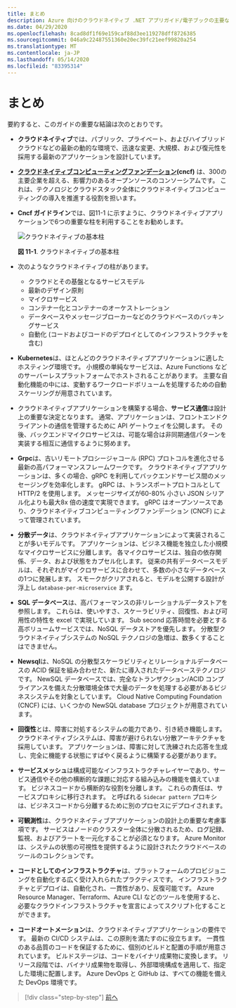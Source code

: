 ```yaml
---
title: まとめ
description: Azure 向けのクラウドネイティブ .NET アプリガイド/電子ブックの主要な結論の概要です。
ms.date: 04/29/2020
ms.openlocfilehash: 8cad8df1f69e159caf88d3ee119278dff8726385
ms.sourcegitcommit: 046a9c22487551360e20ec39fc21eef99820a254
ms.translationtype: MT
ms.contentlocale: ja-JP
ms.lasthandoff: 05/14/2020
ms.locfileid: "83395314"
---
```

# <a name="summary"></a>まとめ

要約すると、このガイドの重要な結論は次のとおりです。

- **クラウドネイティブ**では、パブリック、プライベート、およびハイブリッドクラウドなどの最新の動的な環境で、迅速な変更、大規模、および復元性を採用する最新のアプリケーションを設計しています。

- **[クラウドネイティブコンピューティングファンデーション](https://www.cncf.io/)(cncf)** は、300の主要企業を超える、影響力のあるオープンソースのコンソーシアムです。 これは、テクノロジとクラウドスタック全体にクラウドネイティブコンピューティングの導入を推進する役割を担います。

- **Cncf ガイドライン**では、図11-1 に示すように、クラウドネイティブアプリケーションで6つの重要な柱を利用することをお勧めします。

  ![クラウドネイティブの基本柱](./media/cloud-native-foundational-pillars.png)

  **図 11-1**. クラウドネイティブの基本柱

- 次のようなクラウドネイティブの柱があります。
  - クラウドとその基盤となるサービスモデル
  - 最新のデザイン原則
  - マイクロサービス
  - コンテナー化とコンテナーのオーケストレーション
  - データベースやメッセージブローカーなどのクラウドベースのバッキングサービス
  - 自動化 (コードおよびコードのデプロイとしてのインフラストラクチャを含む)

- **Kubernetes**は、ほとんどのクラウドネイティブアプリケーションに適したホスティング環境です。 小規模の単純なサービスは、Azure Functions などのサーバーレスプラットフォームでホストされることがあります。 主要な自動化機能の中には、変動するワークロードボリュームを処理するための自動スケーリングが用意されています。

- クラウドネイティブアプリケーションを構築する場合、**サービス通信**は設計上の重要な決定となります。 通常、アプリケーションは、フロントエンドクライアントの通信を管理するために API ゲートウェイを公開します。 その後、バックエンドマイクロサービスは、可能な場合は非同期通信パターンを実装する相互に通信するように努めます。

- **Grpc**は、古いリモートプロシージャコール (RPC) プロトコルを進化させる最新の高パフォーマンスフレームワークです。 クラウドネイティブアプリケーションは、多くの場合、gRPC を利用してバックエンドサービス間のメッセージングを効率化します。 gRPC は、トランスポートプロトコルとして HTTP/2 を使用します。 メッセージサイズが60-80% 小さい JSON シリアル化よりも最大8x 倍の速度で実現できます。 gRPC はオープンソースであり、クラウドネイティブコンピューティングファンデーション (CNCF) によって管理されています。

- **分散データ**は、クラウドネイティブアプリケーションによって実装されることが多いモデルです。 アプリケーションは、ビジネス機能を独立した小規模なマイクロサービスに分離します。 各マイクロサービスは、独自の依存関係、データ、および状態をカプセル化します。 従来の共有データベースモデルは、それぞれがマイクロサービスに合わせて、多数の小さなデータベースの1つに発展します。 スモークがクリアされると、モデルを公開する設計が浮上し `database-per-microservice` ます。

- **SQL データベース**は、高パフォーマンスの非リレーショナルデータストアを参照します。 これらは、使いやすさ、スケーラビリティ、回復性、および可用性の特性を excel で実現しています。 Sub second 応答時間を必要とする高ボリュームサービスでは、NoSQL データストアを優先します。 分散型クラウドネイティブシステムの NoSQL テクノロジの急増は、数多くすることはできません。

- **Newsql**は、NoSQL の分散型スケーラビリティとリレーショナルデータベースの ACID 保証を組み合わせた、新たに導入されたデータベーステクノロジです。 NewSQL データベースでは、完全なトランザクション/ACID コンプライアンスを備えた分散環境全体で大量のデータを処理する必要があるビジネスシステムを対象としています。 Cloud Native Computing Foundation (CNCF) には、いくつかの NewSQL database プロジェクトが用意されています。

- **回復性**とは、障害に対処するシステムの能力であり、引き続き機能します。 クラウドネイティブシステムは、障害が避けられない分散アーキテクチャを採用しています。 アプリケーションは、障害に対して洗練された応答を生成し、完全に機能する状態にすばやく戻るように構築する必要があります。

- **サービスメッシュ**は構成可能なインフラストラクチャレイヤーであり、サービス通信やその他の横断的な課題に対応する組み込みの機能を備えています。 ビジネスコードから横断的な役割を分離します。 これらの責任は、サービスプロキシに移行されます。 と呼ばれる `Sidecar pattern` プロキシは、ビジネスコードから分離するために別のプロセスにデプロイされます。

- **可観測性**は、クラウドネイティブアプリケーションの設計上の重要な考慮事項です。 サービスはノードのクラスター全体に分散されるため、ログ記録、監視、およびアラートを一元化することが必須となります。 Azure Monitor は、システムの状態の可視性を提供するように設計されたクラウドベースのツールのコレクションです。

- **コードとしてのインフラストラクチャ**は、プラットフォームのプロビジョニングを自動化する広く受け入れられたプラクティスです。 インフラストラクチャとデプロイは、自動化され、一貫性があり、反復可能です。 Azure Resource Manager、Terraform、Azure CLI などのツールを使用すると、必要なクラウドインフラストラクチャを宣言によってスクリプト化することができます。

- **コードオートメーション**は、クラウドネイティブアプリケーションの要件です。 最新の CI/CD システムは、この原則を満たすのに役立ちます。 一貫性のある品質のコードを保証するために、個別のビルドと配置の手順が用意されています。 ビルドステージは、コードをバイナリ成果物に変換します。 リリース段階では、バイナリ成果物を取得し、外部環境構成を適用して、指定した環境に配置します。 Azure DevOps と GitHub は、すべての機能を備えた DevOps 環境です。

>[!div class="step-by-step"]
>[前へ](application-bundles.md)
